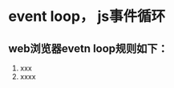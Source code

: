 <!--
 * @Descripttion: 
 * @version: 
 * @Author: wenq
 * @Date: 2020-01-14 20:10:09
 * @LastEditors  : wenq
 * @LastEditTime : 2020-01-14 23:44:49
 -->
# event loop， js事件循环

## web浏览器evetn loop规则如下：

1. xxx
2. xxxx

